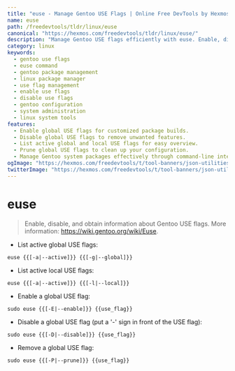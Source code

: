 ```yaml
---
title: "euse - Manage Gentoo USE Flags | Online Free DevTools by Hexmos"
name: euse
path: /freedevtools/tldr/linux/euse
canonical: "https://hexmos.com/freedevtools/tldr/linux/euse/"
description: "Manage Gentoo USE flags efficiently with euse. Enable, disable, and list global and local flags for customized package configurations. Free online tool, no registration required."
category: linux
keywords:
  - gentoo use flags
  - euse command
  - gentoo package management
  - linux package manager
  - use flag management
  - enable use flags
  - disable use flags
  - gentoo configuration
  - system administration
  - linux system tools
features:
  - Enable global USE flags for customized package builds.
  - Disable global USE flags to remove unwanted features.
  - List active global and local USE flags for easy overview.
  - Prune global USE flags to clean up your configuration.
  - Manage Gentoo system packages effectively through command-line interface.
ogImage: "https://hexmos.com/freedevtools/t/tool-banners/json-utilities-banner.png"
twitterImage: "https://hexmos.com/freedevtools/t/tool-banners/json-utilities-banner.png"
---
```


# euse

> Enable, disable, and obtain information about Gentoo USE flags.
> More information: <https://wiki.gentoo.org/wiki/Euse>.

- List active global USE flags:

`euse {{[-a|--active]}} {{[-g|--global]}}`

- List active local USE flags:

`euse {{[-a|--active]}} {{[-l|--local]}}`

- Enable a global USE flag:

`sudo euse {{[-E|--enable]}} {{use_flag}}`

- Disable a global USE flag (put a '-' sign in front of the USE flag):

`sudo euse {{[-D|--disable]}} {{use_flag}}`

- Remove a global USE flag:

`sudo euse {{[-P|--prune]}} {{use_flag}}`

